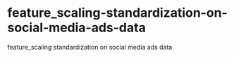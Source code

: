 # feature_scaling-standardization-on-social-media-ads-data
feature_scaling standardization on social media ads data
